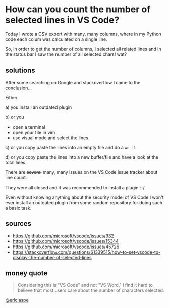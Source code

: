 # How can you count the number of selected lines in VS Code?

Today I wrote a CSV export with many, many columns, where in my Python code each colum was calculated on a single line.

So, in order to get the number of columns, I selected all related lines and in the status bar I saw the number of all selected chars! wat?

## solutions

After some searching on Google and stackoverflow I came to the conclusion...

Either

a) you install an outdated plugin

b) or you
- open a terminal
- open your file in vim
- use visual mode and select the lines

c) or you copy paste the lines into an empty file and do a `wc -l`

d) or you copy paste the lines into a new buffer/file and have a look at the total lines

There are ~~several~~ many, many issues on the VS Code issue tracker about line count.

They were all closed and it was recommended to install a plugin :-/

Even without knowing anything about the security model of VS Code I won't ever install an outdated plugin from some random repository for doing such a basic task.

## sources

- https://github.com/microsoft/vscode/issues/932
- https://github.com/microsoft/vscode/issues/15344
- https://github.com/microsoft/vscode/issues/45726
- https://stackoverflow.com/questions/61339515/how-to-set-vscode-to-display-the-number-of-selected-lines

## money quote

> Considering this is "VS Code" and not "VS Word," I find it hard to believe that most users care about the number of characters selected.

[@ericlaspe](https://github.com/microsoft/vscode/pull/17955#issuecomment-454581543)
